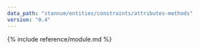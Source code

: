 ```yaml
---
data_path: "stannum/entities/constraints/attributes-methods"
version: "0.4"
---
```


{% include reference/module.md %}
